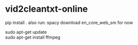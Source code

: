 # vid2cleantxt-online
pip install .
also run:
spacy download en_core_web_sm
for now

sudo apt-get update  
sudo apt-get install ffmpeg  
